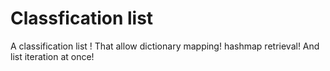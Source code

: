 # Classfication list

A classification list ! That allow dictionary mapping! hashmap retrieval! And list iteration at once!

